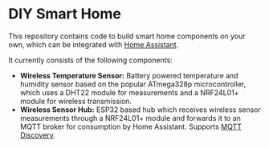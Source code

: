 # DIY Smart Home

This repository contains code to build smart home components on your own, which can be integrated with [Home Assistant](https://www.home-assistant.io/).

It currently consists of the following components:
* **Wireless Temperature Sensor:** Battery powered temperature and humidity sensor based on the popular ATmega328p microcontroller, which uses a DHT22 module for measurements and a NRF24L01+ module for wireless transmission.
* **Wireless Sensor Hub:** ESP32 based hub which receives wireless sensor measurements through a NRF24L01+ module and forwards it to an MQTT broker for consumption by Home Assistant. Supports [MQTT Discovery](https://www.home-assistant.io/docs/mqtt/discovery/).
